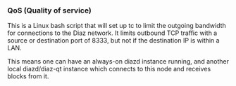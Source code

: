 ### QoS (Quality of service) ###

This is a Linux bash script that will set up tc to limit the outgoing bandwidth for connections to the Diaz network. It limits outbound TCP traffic with a source or destination port of 8333, but not if the destination IP is within a LAN.

This means one can have an always-on diazd instance running, and another local diazd/diaz-qt instance which connects to this node and receives blocks from it.

